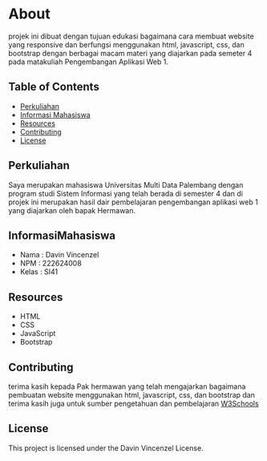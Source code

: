 # About

projek ini dibuat dengan tujuan edukasi bagaimana cara membuat website yang responsive dan berfungsi menggunakan  html, javascript, css, dan bootstrap dengan berbagai macam materi yang diajarkan pada semeter 4 pada matakuliah Pengembangan Aplikasi Web 1.

## Table of Contents
- [Perkuliahan](#Pekuliahan)
- [Informasi Mahasiswa](#InformasiMahasiswa)
- [Resources](#Resources)
- [Contributing](#contributing)
- [License](#license)

## Perkuliahan
Saya merupakan mahasiswa Universitas Multi Data Palembang dengan program studi Sistem Informasi yang telah berada di semester 4 dan di projek ini merupakan hasil dair pembelajaran pengembangan aplikasi web 1 yang diajarkan oleh bapak Hermawan.
## InformasiMahasiswa
* Nama : Davin Vincenzel
* NPM : 222624008
* Kelas : SI41

## Resources

- HTML
- CSS
- JavaScript
- Bootstrap

## Contributing
terima kasih kepada Pak hermawan yang telah mengajarkan bagaimana pembuatan website menggunakan html, javascript, css, dan bootstrap dan terima kasih juga untuk sumber pengetahuan dan pembelajaran [W3Schools](https://www.w3schools.com/)


## License

This project is licensed under the Davin Vincenzel License.
